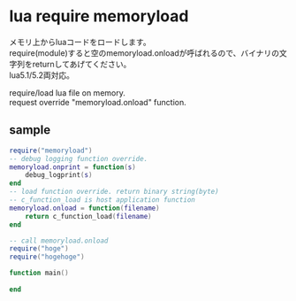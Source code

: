 # lua require memoryload
メモリ上からluaコードをロードします。  
require(module)すると空のmemoryload.onloadが呼ばれるので、バイナリの文字列をreturnしてあげてください。  
lua5.1/5.2両対応。

require/load lua file on memory.  
request override "memoryload.onload" function.

## sample

```lua
require("memoryload")
-- debug logging function override.
memoryload.onprint = function(s)
	debug_logprint(s)
end
-- load function override. return binary string(byte)
-- c_function_load is host application function
memoryload.onload = function(filename)
    return c_function_load(filename)
end

-- call memoryload.onload
require("hoge")
require("hogehoge")

function main()
    
end
```
